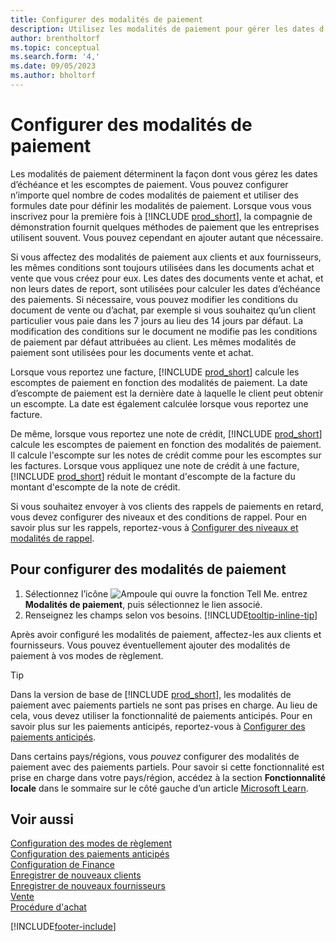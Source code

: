 ```yaml
---
title: Configurer des modalités de paiement
description: Utilisez les modalités de paiement pour gérer les dates d'échéance et les escomptes de paiement.
author: brentholtorf
ms.topic: conceptual
ms.search.form: '4,'
ms.date: 09/05/2023
ms.author: bholtorf
---
```

# Configurer des modalités de paiement

Les modalités de paiement déterminent la façon dont vous gérez les dates d’échéance et les escomptes de paiement. Vous pouvez configurer n’importe quel nombre de codes modalités de paiement et utiliser des formules date pour définir les modalités de paiement. Lorsque vous vous inscrivez pour la première fois à [!INCLUDE [prod_short](includes/prod_short.md)], la compagnie de démonstration fournit quelques méthodes de paiement que les entreprises utilisent souvent. Vous pouvez cependant en ajouter autant que nécessaire.  

Si vous affectez des modalités de paiement aux clients et aux fournisseurs, les mêmes conditions sont toujours utilisées dans les documents achat et vente que vous créez pour eux. Les dates des documents vente et achat, et non leurs dates de report, sont utilisées pour calculer les dates d’échéance des paiements. Si nécessaire, vous pouvez modifier les conditions du document de vente ou d’achat, par exemple si vous souhaitez qu’un client particulier vous paie dans les 7 jours au lieu des 14 jours par défaut. La modification des conditions sur le document ne modifie pas les conditions de paiement par défaut attribuées au client. Les mêmes modalités de paiement sont utilisées pour les documents vente et achat.

Lorsque vous reportez une facture, [!INCLUDE [prod_short](includes/prod_short.md)] calcule les escomptes de paiement en fonction des modalités de paiement. La date d’escompte de paiement est la dernière date à laquelle le client peut obtenir un escompte. La date est également calculée lorsque vous reportez une facture.  

De même, lorsque vous reportez une note de crédit, [!INCLUDE [prod_short](includes/prod_short.md)] calcule les escomptes de paiement en fonction des modalités de paiement. Il calcule l'escompte sur les notes de crédit comme pour les escomptes sur les factures. Lorsque vous appliquez une note de crédit à une facture, [!INCLUDE [prod_short](includes/prod_short.md)] réduit le montant d'escompte de la facture du montant d'escompte de la note de crédit.  

Si vous souhaitez envoyer à vos clients des rappels de paiements en retard, vous devez configurer des niveaux et des conditions de rappel. Pour en savoir plus sur les rappels, reportez-vous à [Configurer des niveaux et modalités de rappel](finance-setup-reminders.md).  

## Pour configurer des modalités de paiement

1. Sélectionnez l’icône ![Ampoule qui ouvre la fonction Tell Me.](media/ui-search/search_small.png "Dites-moi ce que vous voulez faire") entrez **Modalités de paiement**, puis sélectionnez le lien associé.  
2. Renseignez les champs selon vos besoins. [!INCLUDE[tooltip-inline-tip](includes/tooltip-inline-tip_md.md)]  

Après avoir configuré les modalités de paiement, affectez-les aux clients et fournisseurs. Vous pouvez éventuellement ajouter des modalités de paiement à vos modes de règlement.  

> [!TIP]
> Dans la version de base de [!INCLUDE [prod_short](includes/prod_short.md)], les modalités de paiement avec paiements partiels ne sont pas prises en charge. Au lieu de cela, vous devez utiliser la fonctionnalité de paiements anticipés. Pour en savoir plus sur les paiements anticipés, reportez-vous à [Configurer des paiements anticipés](finance-set-up-prepayments.md).
>
> Dans certains pays/régions, vous *pouvez* configurer des modalités de paiement avec des paiements partiels. Pour savoir si cette fonctionnalité est prise en charge dans votre pays/région, accédez à la section **Fonctionnalité locale** dans le sommaire sur le côté gauche d’un article [Microsoft Learn](about-localization.md).

## Voir aussi

[Configuration des modes de règlement](finance-payment-methods.md)  
[Configuration des paiements anticipés](finance-set-up-prepayments.md)  
[Configuration de Finance](finance-setup-finance.md)  
[Enregistrer de nouveaux clients](sales-how-register-new-customers.md)  
[Enregistrer de nouveaux fournisseurs](purchasing-how-register-new-vendors.md)  
[Vente](sales-manage-sales.md)  
[Procédure d'achat](purchasing-manage-purchasing.md)  


[!INCLUDE[footer-include](includes/footer-banner.md)]